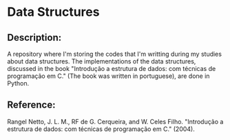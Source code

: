 # Data Structures

## Description:

A repository where I'm storing the codes that I'm writting during my studies about data structures. The implementations of the data structures, discussed in the book "Introdução a estrutura de dados: com técnicas de programação em C." (The book was written in portuguese), are done in Python.

## Reference:

Rangel Netto, J. L. M., RF de G. Cerqueira, and W. Celes Filho. "Introdução a estrutura de dados: com técnicas de programação em C." (2004).